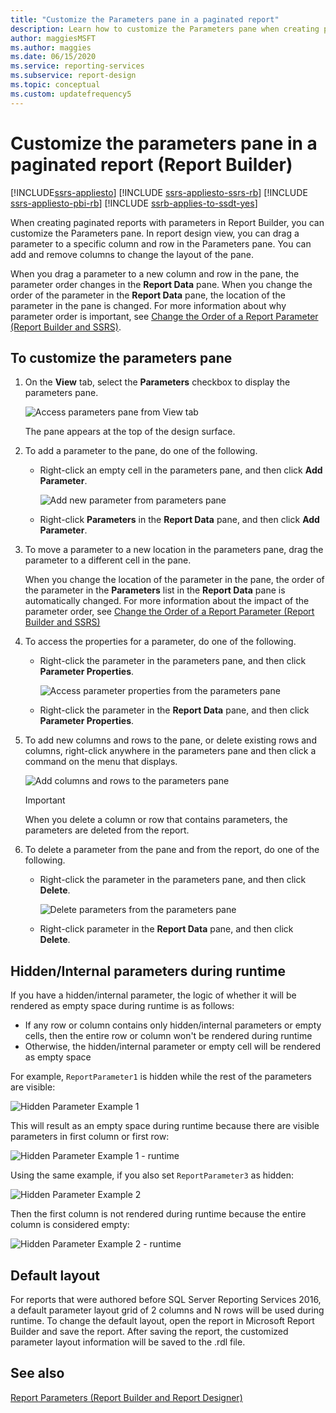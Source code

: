 ```yaml
---
title: "Customize the Parameters pane in a paginated report"
description: Learn how to customize the Parameters pane when creating paginated reports with parameters in Report Builder.
author: maggiesMSFT
ms.author: maggies
ms.date: 06/15/2020
ms.service: reporting-services
ms.subservice: report-design
ms.topic: conceptual
ms.custom: updatefrequency5
---
```

# Customize the parameters pane in a paginated report (Report Builder)

[!INCLUDE[ssrs-appliesto](../../includes/ssrs-appliesto.md)] [!INCLUDE [ssrs-appliesto-ssrs-rb](../../includes/ssrs-appliesto-ssrs-rb.md)] [!INCLUDE [ssrs-appliesto-pbi-rb](../../includes/ssrs-appliesto-pbi-rb.md)] [!INCLUDE [ssrb-applies-to-ssdt-yes](../../includes/ssrb-applies-to-ssdt-yes.md)]

  When creating paginated reports with parameters in Report Builder, you can customize the Parameters pane. In report design view, you can drag a parameter to a specific column and row in the Parameters pane. You can add and remove columns to change the layout of the pane.

 When you drag a parameter to a new column and row in the pane, the parameter order changes in the **Report Data** pane. When you change the order of the parameter in the **Report Data** pane, the location of the parameter in the pane is changed. For more information about why parameter order is important, see [Change the Order of a Report Parameter &#40;Report Builder and SSRS&#41;](../../reporting-services/report-design/change-the-order-of-a-report-parameter-report-builder-and-ssrs.md).

## To customize the parameters pane

1.  On the **View** tab, select the **Parameters** checkbox to display the parameters pane.

     ![Access parameters pane from View tab](../../reporting-services/report-design/media/ssrs-customparameter-accessparameterpanedesignmode.png "Access parameters pane from View tab")

     The pane appears at the top of the design surface.

2.  To add a parameter to the pane, do one of the following.

    -   Right-click an empty cell in the parameters pane, and then click **Add Parameter**.

         ![Add new parameter from parameters pane](../../reporting-services/report-design/media/ssrs-customizeparameter-addnewparameter.png "Add new parameter from parameters pane")

    -   Right-click **Parameters** in the **Report Data** pane, and then click **Add Parameter**.

3.  To move a parameter to a new location in the parameters pane, drag the parameter to a different cell in the pane.

     When you change the location of the parameter in the pane, the order of the parameter in the **Parameters** list in the **Report Data** pane is automatically changed. For more information about the impact of the parameter order, see [Change the Order of a Report Parameter &#40;Report Builder and SSRS&#41;](../../reporting-services/report-design/change-the-order-of-a-report-parameter-report-builder-and-ssrs.md)

4.  To access the properties for a parameter, do one of the following.

    -   Right-click the parameter in the parameters pane, and then click **Parameter Properties**.

         ![Access parameter properties from the parameters pane](../../reporting-services/report-design/media/ssrs-customizeparameter-accessparameterproperties-composite.png "Access parameter properties from the parameters pane")

    -   Right-click the parameter in the **Report Data** pane, and then click **Parameter Properties**.

5.  To add new columns and rows to the pane, or delete existing rows and columns, right-click anywhere in the parameters pane and then click a command on the menu that displays.

     ![Add columns and rows to the parameters pane](../../reporting-services/report-design/media/ssrs-customparameter-addcolumnsrows.png "Add columns and rows to the parameters pane")

    > [!IMPORTANT]
    >  When you delete a column or row that contains parameters, the parameters are deleted from the report.

6.  To delete a parameter from the pane and from the report, do one of the following.

    -   Right-click the parameter in the parameters pane, and then click  **Delete**.

         ![Delete parameters from the parameters pane](../../reporting-services/report-design/media/ssrs-customparameter-deleteparameter.png "Delete parameters from the parameters pane")

    -   Right-click parameter in the **Report Data** pane, and then click **Delete**.

## Hidden/Internal parameters during runtime
If you have a hidden/internal parameter, the logic of whether it will be rendered as empty space during runtime is as follows:

   - If any row or column contains only hidden/internal parameters or empty cells, then the entire row or column won't be rendered during runtime
   - Otherwise, the hidden/internal parameter or empty cell will be rendered as empty space

For example, `ReportParameter1` is hidden while the rest of the parameters are visible:

![Hidden Parameter Example 1](../../reporting-services/report-design/media/ssrs-hidden-parameter-rb-1.png "One hidden parameter in layout grid")

This will result as an empty space during runtime because there are visible parameters in first column or first row:

![Hidden Parameter Example 1 - runtime](../../reporting-services/report-design/media/ssrs-hidden-parameter-server-1.png "One hidden parameter in layout grid result in empty space in runtime")

Using the same example, if you also set `ReportParameter3` as hidden:

![Hidden Parameter Example 2](../../reporting-services/report-design/media/ssrs-hidden-parameter-rb-2.png "Two hidden parameter in same column")

Then the first column is not rendered during runtime because the entire column is considered empty:

![Hidden Parameter Example 2 - runtime](../../reporting-services/report-design/media/ssrs-hidden-parameter-server-2.png "Two hidden parameter in same column in runtime")

## Default layout
For reports that were authored before SQL Server Reporting Services 2016, a default parameter layout grid of 2 columns and N rows will be used during runtime. To change the default layout, open the report in Microsoft Report Builder and save the report. After saving the report, the customized parameter layout information will be saved to the .rdl file.


## See also
 [Report Parameters &#40;Report Builder and Report Designer&#41;](../../reporting-services/report-design/report-parameters-report-builder-and-report-designer.md)


